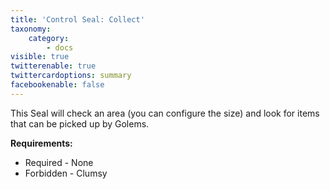 ```yaml
---
title: 'Control Seal: Collect'
taxonomy:
    category:
        - docs
visible: true
twitterenable: true
twittercardoptions: summary
facebookenable: false
---
```


This Seal will check an area (you can configure the size) and look for items that can be picked up by Golems.

**Requirements:**

* Required - None
* Forbidden - Clumsy
